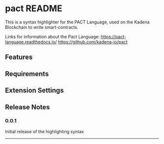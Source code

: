 # pact README

This is a syntax highlighter for the PACT Language, used on the Kadena Blockchain to write smart-contracts.

Links for information about the Pact Language:
    https://pact-language.readthedocs.io/ 
    https://github.com/kadena-io/pact

## Features

## Requirements

## Extension Settings

## Release Notes


### 0.0.1

Initial release of the highlighting syntax


-----------------------------------------------------------------------------------------------------------

